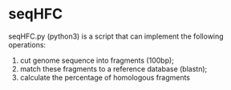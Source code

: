 # seqHFC

seqHFC.py (python3) is a script that can implement the following operations:

1. cut genome sequence into fragments (100bp);
2. match these fragments to a reference database (blastn);
3. calculate the percentage of homologous fragments

